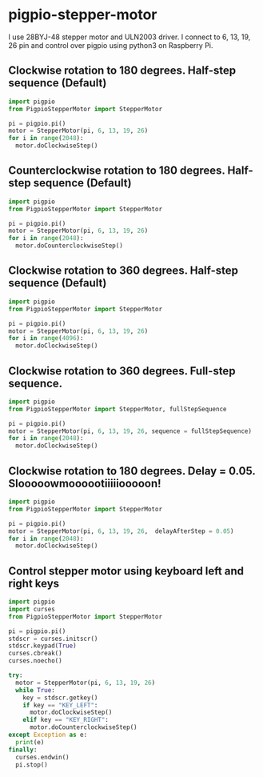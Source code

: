 # pigpio-stepper-motor

I use 28BYJ-48 stepper motor and ULN2003 driver. I connect to 6, 13, 19, 26 pin and control over pigpio using python3 on Raspberry Pi.

## Clockwise rotation to 180 degrees. Half-step sequence (Default)
```python
import pigpio
from PigpioStepperMotor import StepperMotor

pi = pigpio.pi()
motor = StepperMotor(pi, 6, 13, 19, 26)
for i in range(2048):
  motor.doСlockwiseStep()
```



## Counterclockwise rotation to 180 degrees. Half-step sequence (Default)
```python
import pigpio
from PigpioStepperMotor import StepperMotor

pi = pigpio.pi()
motor = StepperMotor(pi, 6, 13, 19, 26)
for i in range(2048):
  motor.doСounterclockwiseStep()
```



## Clockwise rotation to 360 degrees. Half-step sequence (Default)
```python
import pigpio
from PigpioStepperMotor import StepperMotor

pi = pigpio.pi()
motor = StepperMotor(pi, 6, 13, 19, 26)
for i in range(4096):
  motor.doСlockwiseStep()
```



## Clockwise rotation to 360 degrees. Full-step sequence.
```python
import pigpio
from PigpioStepperMotor import StepperMotor, fullStepSequence

pi = pigpio.pi()
motor = StepperMotor(pi, 6, 13, 19, 26, sequence = fullStepSequence)
for i in range(2048):
  motor.doСlockwiseStep()
```



## Clockwise rotation to 180 degrees. Delay = 0.05. Slooooowmoooootiiiiiooooon!
```python
import pigpio
from PigpioStepperMotor import StepperMotor

pi = pigpio.pi()
motor = StepperMotor(pi, 6, 13, 19, 26,  delayAfterStep = 0.05)
for i in range(2048):
  motor.doСlockwiseStep()
```



## Control stepper motor using keyboard left and right keys
```python
import pigpio
import curses
from PigpioStepperMotor import StepperMotor

pi = pigpio.pi()
stdscr = curses.initscr()
stdscr.keypad(True)
curses.cbreak()
curses.noecho()

try:
  motor = StepperMotor(pi, 6, 13, 19, 26)
  while True:
    key = stdscr.getkey()
    if key == "KEY_LEFT":
      motor.doСlockwiseStep()
    elif key == "KEY_RIGHT":
      motor.doСounterclockwiseStep()
except Exception as e:
  print(e)
finally:
  curses.endwin()
  pi.stop()
```